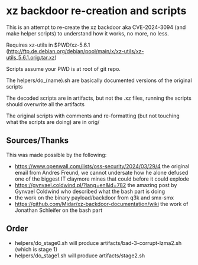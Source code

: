 # xz backdoor re-creation and scripts

This is an attempt to re-create the xz backdoor aka CVE-2024-3094 (and make helper scripts) to understand how it works, no more, no less.

Requires xz-utils in $PWD/xz-5.6.1 (http://ftp.de.debian.org/debian/pool/main/x/xz-utils/xz-utils_5.6.1.orig.tar.xz)

Scripts assume your PWD is at root of git repo.

The helpers/do_(name).sh are basically documented versions of the original scripts

The decoded scripts are in artifacts, but not the .xz files, running the scripts should overwrite all the artifacts

The original scripts with comments and re-formatting (but not touching what the scripts are doing) are in orig/

## Sources/Thanks

This was made possible by the following:
* https://www.openwall.com/lists/oss-security/2024/03/29/4 the original email from Andres Freund, we cannot undersate how he alone defused one of the biggest IT claymore mines that could before it could explode
* https://gynvael.coldwind.pl/?lang=en&id=782 the amazing post by Gynvael Coldwind who described what the bash part is doing
* the work on the binary payload/backdoor from q3k and smx-smx
* https://github.com/Midar/xz-backdoor-documentation/wiki the work of Jonathan Schleifer on the bash part

## Order

* helpers/do_stage0.sh will produce artifacts/bad-3-corrupt-lzma2.sh (which is stage 1)
* helpers/do_stage1.sh will produce artifacts/stage2.sh
